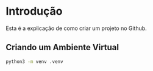 # Introdução

Esta é a explicação de como criar um projeto no Github.

## Criando um Ambiente Virtual

```bash
python3 -m venv .venv
```

